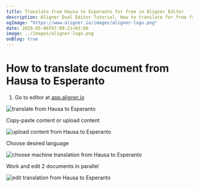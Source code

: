 ```yaml
---
title: Translate from Hausa to Esperanto for free in Aligner Editor
description: Aligner Dual Editor Tutorial. How to translate for free from Hausa to Esperanto. Aligner is multilingual document management platform. 
ogImage: "https://www.aligner.io/images/aligner-logo.png"
date: 2020-05-06T07:09:21+03:00
image: ../images/aligner-logo.png
onBlog: true
---
```


# How to translate document from Hausa to Esperanto

1. Go to editor at [app.aligner.io](https://app.aligner.io "Aligner App web page")

![translate from Hausa to Esperanto](../aligner-blank-editor.png "translate from Hausa to Esperanto")

Copy-paste content or upload content

![upload content from Hausa to Esperanto](../aligner-uploaded-document.png "upload content from Hausa to Esperanto")

Choose desired language

![choose machine translation from Hausa to Esperanto](../aligner-language-dropdown.png "choose machine translation from Hausa to Esperanto")

Work and edit 2 documents in parallel

![edit translation from Hausa to Esperanto](../aligner-double-sitded-editor.png "edit translation from Hausa to Esperanto")

